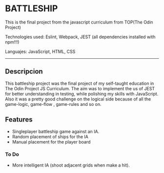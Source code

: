 # BATTLESHIP

This is the final project from the javascript curriculum from TOP(The Odin Project)

Technologies used: Eslint, Webpack, JEST (all dependencies installed with npm!!!)

Languajes: JavaScript, HTML, CSS

-------------------------------------------------------
 ## Descripcion

 This battleship project was the final project of my self-taught education in The Odin Project JS Curriculum. The aim was to implement the us of JEST for better understanding in testing,
 while polishing my skills with JavaScript. Also it was a pretty good challenge on the logical side because of all the game-logic, game-flow , game-rules and so on.

 ## Features
- Singleplayer battleship game against an IA.
- Random placement of ships for the IA
- Manual placement for the player board

 ### To Do
 - More intelligent IA (shoot adjacent grids when make a hit).
 
